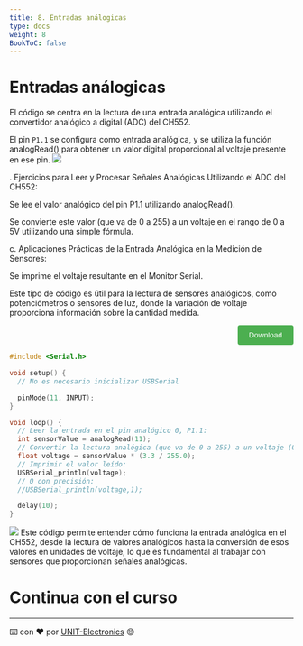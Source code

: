 ```yaml
---
title: 8. Entradas análogicas
type: docs
weight: 8
BookToC: false
---
```


# Entradas análogicas


El código se centra en la lectura de una entrada analógica utilizando el convertidor analógico a digital (ADC) del CH552.

El pin `P1.1` se configura como entrada analógica, y se utiliza la función analogRead() para obtener un valor digital proporcional al voltaje presente en ese pin.
![](/docs/8-Entradas_analogicas/images/adc.png)

. Ejercicios para Leer y Procesar Señales Analógicas Utilizando el ADC del CH552:

Se lee el valor analógico del pin P1.1 utilizando analogRead().

Se convierte este valor (que va de 0 a 255) a un voltaje en el rango de 0 a 5V utilizando una simple fórmula.

c. Aplicaciones Prácticas de la Entrada Analógica en la Medición de Sensores:

Se imprime el voltaje resultante en el Monitor Serial. 

Este tipo de código es útil para la lectura de sensores analógicos, como potenciómetros o sensores de luz, donde la variación de voltaje proporciona información sobre la cantidad medida.

<div style="text-align: right;">
    <a href="/docs/8-Entradas_analogicas/code/adc.ino" download="adc.ino">
        <button style="background-color: #4CAF50; color: white; padding: 10px 20px; border: none; border-radius: 4px; cursor: pointer;">
            Download 
        </button>
    </a>
</div>

```c
#include <Serial.h>

void setup() {
  // No es necesario inicializar USBSerial

  pinMode(11, INPUT);
}

void loop() {
  // Leer la entrada en el pin analógico 0, P1.1:
  int sensorValue = analogRead(11);
  // Convertir la lectura analógica (que va de 0 a 255) a un voltaje (0 a 3.3V):
  float voltage = sensorValue * (3.3 / 255.0);
  // Imprimir el valor leído:
  USBSerial_println(voltage);
  // O con precisión:
  //USBSerial_println(voltage,1);

  delay(10);
}
```


![](/docs/8-Entradas_analogicas/images/adc.gif)
Este código permite entender cómo funciona la entrada analógica en el CH552, desde la lectura de valores analógicos hasta la conversión de esos valores en unidades de voltaje, lo que es fundamental al trabajar con sensores que proporcionan señales analógicas.
# Continua con el curso [](/)



---
⌨️ con ❤️ por [UNIT-Electronics](https://github.com/UNIT-Electronics) 😊